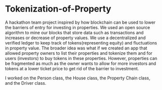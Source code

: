 # Tokenization-of-Property
A hackathon team project inspired by how blockchain can be used to lower the barriers of entry for investing in properties.
We used an open source algorithm to mine our blocks that store data such as transactions and increases or decrease 
of property values. We use a decentralized and verified ledger to keep track of tokens(representing equity) and 
fluctuations in property value. The broader idea was what if we created an app that allowed property owners to list 
their properties and tokenize them and for users (investors) to buy tokens in these properties. However, properties can 
be fragmented as much as the owner wants to allow for more investors and tokens at a lower ticket price to get rid
of the barrier to investment. 

I worked on the Person class, the House class, the Property Chain class, and the Driver class. 
